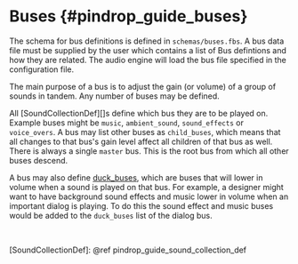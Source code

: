 Buses    {#pindrop_guide_buses}
=====

The schema for bus definitions is defined in `schemas/buses.fbs`.  A bus data
file must be supplied by the user which contains a list of Bus defintions and
how they are related. The audio engine will load the bus file specified in the
configuration file.

The main purpose of a bus is to adjust the gain (or volume) of a group of
sounds in tandem.  Any number of buses may be defined.

All [SoundCollectionDef][]s define which bus they are to be played on.  Example
buses might be `music`, `ambient_sound`, `sound_effects` or `voice_overs`.  A
bus may list other buses as `child_buses`, which means that all changes to that
bus's gain level affect all children of that bus as well.  There is always a
single `master` bus. This is the root bus from which all other buses descend.

A bus may also define [duck_buses][], which are buses that will lower in volume
when a sound is played on that bus.  For example, a designer might want to have
background sound effects and music lower in volume when an important dialog is
playing.  To do this the sound effect and music buses would be added to the
`duck_buses` list of the dialog bus.

<br>

  [duck_buses]: http://en.wikipedia.org/wiki/Ducking
  [SoundCollectionDef]: @ref pindrop_guide_sound_collection_def
